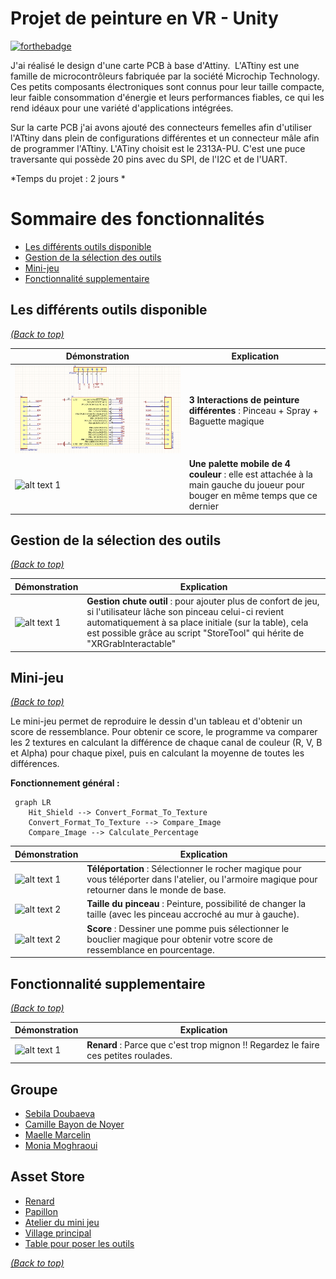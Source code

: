# Projet de peinture en VR - Unity

[![forthebadge](https://forthebadge.com/images/badges/built-with-love.svg)](https://forthebadge.com)

J'ai réalisé le design d'une carte PCB à base d'Attiny.  
L'ATtiny est une famille de microcontrôleurs fabriquée par la société Microchip Technology. 
Ces petits composants électroniques sont connus pour leur taille compacte, leur faible consommation d'énergie et leurs performances fiables, ce qui les rend idéaux pour une variété d'applications intégrées.

Sur la carte PCB j'ai avons ajouté des connecteurs femelles afin d'utiliser l'ATtiny dans plein de configurations différentes et un connecteur mâle afin de programmer l'ATtiny. 
L'ATiny choisit est le 2313A-PU. C'est une puce traversante qui possède 20 pins avec du SPI, de l'I2C et de l'UART.

*Temps du projet : 2 jours *


# Sommaire des fonctionnalités
- [Les différents outils disponible](#les-différents-outils-disponible)
- [Gestion de la sélection des outils](#gestion-de-la-sélection-des-outils)
- [Mini-jeu](#mini-jeu)
- [Fonctionnalité supplementaire](#fonctionnalité-supplementaire)

## Les différents outils disponible
[*(Back to top)*](#sommaire-des-fonctionnalités)


| Démonstration | Explication |
|---------|---------|
| ![alt text 1](picture_ATtiny/carte_attiny.png) | **3 Interactions de peinture différentes** : Pinceau + Spray + Baguette magique |
| ![alt text 1](GitImage/palette_mobile.gif) | **Une palette mobile de 4 couleur** : elle est attachée à la main gauche du joueur pour bouger en même temps que ce dernier|


## Gestion de la sélection des outils
[*(Back to top)*](#sommaire-des-fonctionnalités)

| Démonstration | Explication |
|---------|---------|
| ![alt text 1](GitImage/rangementPinceau.gif) | **Gestion chute outil** : pour ajouter plus de confort de jeu, si l'utilisateur lâche son pinceau celui-ci revient automatiquement à sa place initiale (sur la table), cela est possible grâce au script "StoreTool" qui hérite de "XRGrabInteractable"|


## Mini-jeu
[*(Back to top)*](#sommaire-des-fonctionnalités)


Le mini-jeu permet de reproduire le dessin d'un tableau et d'obtenir un score de ressemblance. Pour obtenir ce score, le programme va comparer les 2 textures en calculant la différence de chaque canal de couleur (R, V, B et Alpha) pour chaque pixel, puis en calculant la moyenne de toutes les différences. 

**Fonctionnement général :**
```mermaid
 graph LR
    Hit_Shield --> Convert_Format_To_Texture
    Convert_Format_To_Texture --> Compare_Image
    Compare_Image --> Calculate_Percentage

``` 
| Démonstration | Explication |
|---------|---------|
| ![alt text 1](GitImage/teleportation.gif) | **Téléportation** : Sélectionner le rocher magique pour vous téléporter dans l'atelier, ou l'armoire magique pour retourner dans le monde de base.|
| ![alt text 2](GitImage/taillePinceau.gif) | **Taille du pinceau** : Peinture, possibilité de changer la taille (avec les pinceau accroché au mur à gauche).|
| ![alt text 2](GitImage/dessin_pomme.png) | **Score** : Dessiner une pomme puis sélectionner le bouclier magique pour obtenir votre score de ressemblance en pourcentage. |


## Fonctionnalité supplementaire 
[*(Back to top)*](#sommaire-des-fonctionnalités)


| Démonstration | Explication |
|---------|---------|
| ![alt text 1](GitImage/renard.gif) | **Renard** : Parce que c'est trop mignon !! Regardez le faire ces petites roulades.|



## Groupe

* [Sebila Doubaeva](https://github.com/taredalen)
* [Camille Bayon de Noyer](https://github.com/Kamomille)
* [Maelle Marcelin](https://github.com/maaelle)
* [Monia Moghraoui](https://github.com/SoniaMogh)


## Asset Store

* [Renard](https://assetstore.unity.com/packages/3d/characters/animals/toon-fox-183005)
* [Papillon](https://assetstore.unity.com/packages/3d/characters/animals/insects/butterfly-animated-58355)
* [Atelier du mini jeu](https://assetstore.unity.com/packages/3d/environments/cabin-environment-98014)
* [Village principal](https://assetstore.unity.com/packages/3d/environments/landscapes/rpg-poly-pack-lite-148410)
* [Table pour poser les outils](https://assetstore.unity.com/packages/3d/props/wooden-pbr-table-112005)

[*(Back to top)*](#sommaire-des-fonctionnalités)





